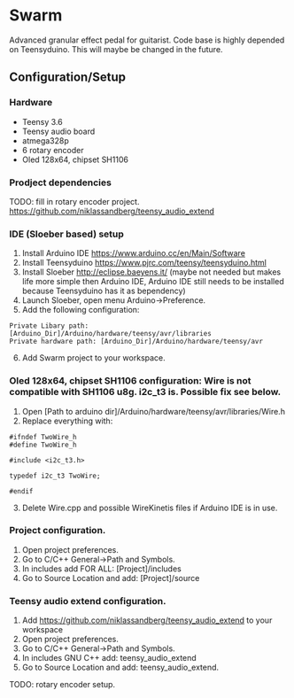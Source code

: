 # Swarm
Advanced granular effect pedal for guitarist. Code base is highly depended on Teensyduino. This will maybe be changed in the future.

## Configuration/Setup

### Hardware
* Teensy 3.6
* Teensy audio board
* atmega328p
* 6 rotary encoder
* Oled 128x64, chipset SH1106

### Prodject dependencies

TODO: fill in rotary encoder project.
https://github.com/niklassandberg/teensy_audio_extend

### IDE (Sloeber based) setup
1. Install Arduino IDE https://www.arduino.cc/en/Main/Software
2. Install Teensyduino https://www.pjrc.com/teensy/teensyduino.html
3. Install Sloeber http://eclipse.baeyens.it/ (maybe not needed but makes life more simple then Arduino IDE, Arduino IDE still needs to be installed because Teensyduino has it as bependency)
4. Launch Sloeber, open menu Arduino->Preference.
5. Add the following configuration: 
```
Private Libary path: [Arduino_Dir]/Arduino/hardware/teensy/avr/libraries
Private hardware path: [Arduino_Dir]/Arduino/hardware/teensy/avr
```
6. Add Swarm project to your workspace.

### Oled 128x64, chipset SH1106 configuration: Wire is not compatible with SH1106 u8g. i2c_t3 is. Possible fix see below.
1. Open [Path to arduino dir]/Arduino/hardware/teensy/avr/libraries/Wire.h
2. Replace everything with:
```
#ifndef TwoWire_h
#define TwoWire_h

#include <i2c_t3.h>

typedef i2c_t3 TwoWire;

#endif
```
3. Delete Wire.cpp and possible WireKinetis files if Arduino IDE is in use.

### Project configuration.

1. Open project preferences.
2. Go to C/C++ General->Path and Symbols.
4. In includes add FOR ALL: [Project]/includes
5. Go to Source Location and add: [Project]/source

### Teensy audio extend configuration.

1. Add https://github.com/niklassandberg/teensy_audio_extend to your workspace
2. Open project preferences.
3. Go to C/C++ General->Path and Symbols.
4. In includes GNU C++ add: teensy_audio_extend
5. Go to Source Location and add: teensy_audio_extend.

TODO: rotary encoder setup.


